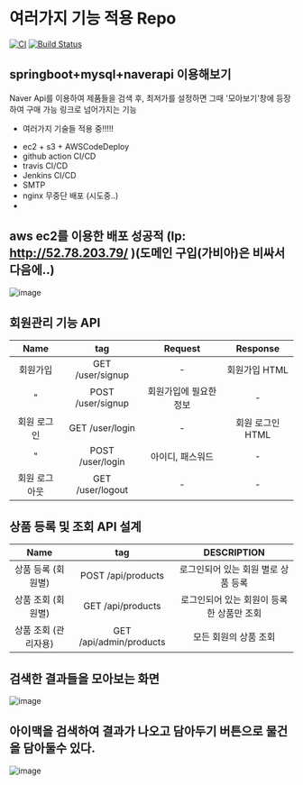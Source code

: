 # 여러가지 기능 적용 Repo
[![CI](https://github.com/Gyuchool/NaverApiSearch/actions/workflows/main.yml/badge.svg)](https://github.com/Gyuchool/NaverApiSearch/actions/workflows/main.yml)
[![Build Status](http://3.35.176.6:32789/buildStatus/icon?job=jenkins)](http://3.35.176.6:32789/job/jenkins/)

## springboot+mysql+naverapi 이용해보기
Naver Api를 이용하여 제품들을 검색 후, 최저가를 설정하면 그때 '모아보기'창에 등장하여 구매 가능 링크로 넘어가지는 기능

+ 여러가지 기술들 적용 중!!!!!
 - ec2 + s3 + AWSCodeDeploy 
 - github action CI/CD
 - travis CI/CD
 - Jenkins CI/CD
 - SMTP
 - nginx 무중단 배포 (시도중..)
 - 

## aws ec2를 이용한 배포 성공적 (Ip: http://52.78.203.79/ )(도메인 구입(가비아)은 비싸서 다음에..)
![image](https://user-images.githubusercontent.com/60054318/126054268-cf43c2a7-d84f-4910-935a-ce5ed0b73e96.png)

## 회원관리 기능 API
|      Name      | tag |Request| Response|
| :-----------: | :----: | :---------------: |:---------------: |
| 회원가입 |  GET /user/signup  | - | 회원가입 HTML |
| " | POST /user/signup | 회원가입에 필요한 정보 | - |
| 회원 로그인 | GET /user/login | - | 회원 로그인 HTML|
| " | POST /user/login | 아이디, 패스워드 | - |
| 회원 로그아웃 | GET /user/logout | - | - |

## 상품 등록 및 조회 API 설계
|      Name      | tag | DESCRIPTION |
| :-----------: | :----: | :---------------: |
| 상품 등록 (회원별) |  POST /api/products  |  로그인되어 있는 회원 별로 상품 등록 | 
| 상품 조회 (회원별) | GET /api/products | 로그인되어 있는 회원이 등록한 상품만 조회|
| 상품 조회 (관리자용) | GET /api/admin/products | 모든 회원의 상품 조회 |


## 검색한 결과들을 모아보는 화면
![image](https://user-images.githubusercontent.com/60054318/126171635-36d89476-7bd7-4c8f-b781-ecc3cf6e8423.png)

## 아이맥을 검색하여 결과가 나오고 담아두기 버튼으로 물건을 담아둘수 있다.
![image](https://user-images.githubusercontent.com/60054318/126171987-66aeb3a0-d7e4-4263-af2d-82dc1c919894.png)

